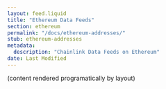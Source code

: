 ```yaml
---
layout: feed.liquid
title: "Ethereum Data Feeds"
section: ethereum
permalink: "/docs/ethereum-addresses/"
stub: ethereum-addresses
metadata:
  description: "Chainlink Data Feeds on Ethereum"
date: Last Modified
---
```

(content rendered programatically by layout)
